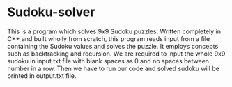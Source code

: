 # Sudoku-solver

This is a program which solves 9x9 Sudoku puzzles. Written completely in C++ and built wholly from scratch, this program reads input from a file containing the Sudoku values and solves the puzzle. It employs concepts such as backtracking and recursion.
We are required to input the whole 9x9 sudoku in input.txt file with blank spaces as 0 and no spaces between number in a row.
Then we have to run our code and solved sudoku will be printed in output.txt file.
